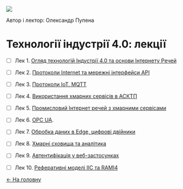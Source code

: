 ![](media/1.png)

Автор і лектор: Олександр Пупена 

# Технології індустрії 4.0: лекції

- [ ] Лек 1. [Огляд технологій Індустрії 4.0 та основи Інтернету Речей](Лекц/intro.md) 

- [ ] Лек 2. [Протоколи Internet та мережні інтерфейси API](Лекц/HTTPAPI.md)

- [ ] Лек 3. [Протоколи IoT. MQTT](Лекц/IIoT.md)

- [ ] Лек 4. [Використання хмарних сервісів в АСКТП](Лекц/cloud.md)

- [ ] Лек 5. [Промисловий Інтернет речей з хмарними сервісами](Лекц/cloudiot.md) 

- [ ] Лек 6. [OPC UA](Лекц/OPC_UA.md).
- [ ] Лек 7. [Обробка даних в Edge, цифрові двійники](Лекц/twin.md)
- [ ] Лек 8. [Хмарні сховища та аналітика](Лекц/analit.md)
- [ ] Лек 9. [Автентифікація у веб-застосунках](Лекц/cloudauth.md)
- [ ] Лек 10. [Реферативні моделі IIC та RAMI4](Лекц/refmodel.md)

[<- На головну](../)